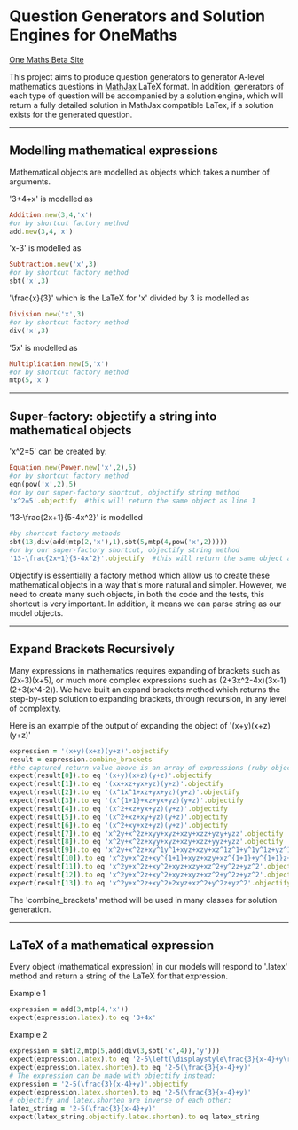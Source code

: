 # Question Generators and Solution Engines for OneMaths

[One Maths Beta Site](https://postimg.org/image/es2tmx4rh/)

This project aims to produce question generators to generator A-level mathematics questions in [MathJax](https://github.com/mathjax/MathJax) LaTeX format.  In addition, generators of each type of question will be accompanied by a solution engine, which will return a fully detailed solution in MathJax compatible LaTex, if a solution exists for the generated question.

--------
## Modelling mathematical expressions

Mathematical objects are modelled as objects which takes a number of arguments.  

'3+4+x' is modelled as
```ruby
Addition.new(3,4,'x')
#or by shortcut factory method
add.new(3,4,'x')
```

'x-3' is modelled as
```ruby
Subtraction.new('x',3)
#or by shortcut factory method
sbt('x',3)
```

'\frac{x}{3}' which is the LaTeX for 'x' divided by 3 is modelled as
```ruby
Division.new('x',3)
#or by shortcut factory method
div('x',3)
```

'5x' is modelled as
```ruby
Multiplication.new(5,'x')
#or by shortcut factory method
mtp(5,'x')
```

--------
## Super-factory: objectify a string into mathematical objects

'x^2=5' can be created by:
```ruby
Equation.new(Power.new('x',2),5)
#or by shortcut factory method
eqn(pow('x',2),5)
#or by our super-factory shortcut, objectify string method
'x^2=5'.objectify  #this will return the same object as line 1
```

'13-\frac{2x+1}{5-4x^2}' is modelled
```ruby
#by shortcut factory methods
sbt(13,div(add(mtp(2,'x'),1),sbt(5,mtp(4,pow('x',2)))))
#or by our super-factory shortcut, objectify string method
'13-\frac{2x+1}{5-4x^2}'.objectify  #this will return the same object as line 2
```

Objectify is essentially a factory method which allow us to create these mathematical objects in a way that's more natural and simpler.  However, we need to create many such objects, in both the code and the tests, this shortcut is very important.  In addition, it means we can parse string as our model objects.

--------
## Expand Brackets Recursively

Many expressions in mathematics requires expanding of brackets such as (2x-3)(x+5), or much more complex expressions such as (2+3x^2-4x)(3x-1)(2+3(x^4-2)).  We have built an expand brackets method which returns the step-by-step solution to expanding brackets, through recursion, in any level of complexity.

Here is an example of the output of expanding the object of '(x+y)(x+z)(y+z)'
```ruby
expression = '(x+y)(x+z)(y+z)'.objectify
result = expression.combine_brackets
#the captured return value above is an array of expressions (ruby objects) which are the steps in involved in the expansion steps
expect(result[0]).to eq '(x+y)(x+z)(y+z)'.objectify
expect(result[1]).to eq '(xx+xz+yx+yz)(y+z)'.objectify
expect(result[2]).to eq '(x^1x^1+xz+yx+yz)(y+z)'.objectify
expect(result[3]).to eq '(x^{1+1}+xz+yx+yz)(y+z)'.objectify
expect(result[4]).to eq '(x^2+xz+yx+yz)(y+z)'.objectify
expect(result[5]).to eq '(x^2+xz+xy+yz)(y+z)'.objectify
expect(result[6]).to eq '(x^2+xy+xz+yz)(y+z)'.objectify
expect(result[7]).to eq 'x^2y+x^2z+xyy+xyz+xzy+xzz+yzy+yzz'.objectify
expect(result[8]).to eq 'x^2y+x^2z+xyy+xyz+xzy+xzz+yyz+yzz'.objectify
expect(result[9]).to eq 'x^2y+x^2z+xy^1y^1+xyz+xzy+xz^1z^1+y^1y^1z+yz^1z^1'.objectify
expect(result[10]).to eq 'x^2y+x^2z+xy^{1+1}+xyz+xzy+xz^{1+1}+y^{1+1}z+yz^{1+1}'.objectify
expect(result[11]).to eq 'x^2y+x^2z+xy^2+xyz+xzy+xz^2+y^2z+yz^2'.objectify
expect(result[12]).to eq 'x^2y+x^2z+xy^2+xyz+xyz+xz^2+y^2z+yz^2'.objectify
expect(result[13]).to eq 'x^2y+x^2z+xy^2+2xyz+xz^2+y^2z+yz^2'.objectify
```

The 'combine_brackets' method will be used in many classes for solution generation.

--------
## LaTeX of a mathematical expression

Every object (mathematical expression) in our models will respond to '.latex' method and return a string of the LaTeX for that expression.

Example 1
```ruby
expression = add(3,mtp(4,'x'))
expect(expression.latex).to eq '3+4x'
```

Example 2
```ruby
expression = sbt(2,mtp(5,add(div(3,sbt('x',4)),'y')))
expect(expression.latex).to eq '2-5\left(\displaystyle\frac{3}{x-4}+y\right)'
expect(expression.latex.shorten).to eq '2-5(\frac{3}{x-4}+y)'
# The expression can be made with objectify instead:
expression = '2-5(\frac{3}{x-4}+y)'.objectify
expect(expression.latex.shorten).to eq '2-5(\frac{3}{x-4}+y)'
# objectify and latex.shorten are inverse of each other:
latex_string = '2-5(\frac{3}{x-4}+y)'
expect(latex_string.objectify.latex.shorten).to eq latex_string
```

